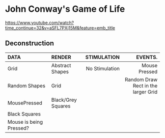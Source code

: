 # John Conway's Game of Life

https://www.youtube.com/watch?time_continue=32&v=aSFL7PXj15M&feature=emb_title

## Deconstruction


| DATA         | RENDER       | STIMULATION | EVENTS.     | 
| :---         |           :--- |        ---: |    ---: |
|Grid  | Abstract Shapes | No Stimulation | Mouse Pressed| 
|Random Shapes  | Grid  |  | Random Draw Rect in the larger Grid| 
|MousePressed  | Black/Grey Squares |  | | 
|Black Squares  |  |  | | 
|Mouse is being Pressed?  |  |  | | 




